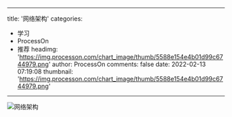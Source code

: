 
---
title: '网络架构'
categories: 
 - 学习
 - ProcessOn
 - 推荐
headimg: 'https://img.processon.com/chart_image/thumb/5588e154e4b01d99c6744979.png'
author: ProcessOn
comments: false
date: 2022-02-13 07:19:08
thumbnail: 'https://img.processon.com/chart_image/thumb/5588e154e4b01d99c6744979.png'
---

<div>   
<img class="thumb" alt="网络架构" src="https://img.processon.com/chart_image/thumb/5588e154e4b01d99c6744979.png" referrerpolicy="no-referrer">
<p></p>  
</div>
            